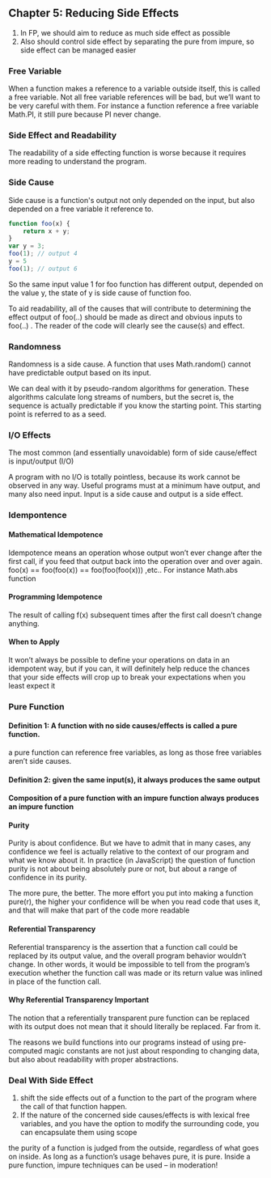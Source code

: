 <!--
 * @Author: your name
 * @Date: 2020-06-25 22:09:49
 * @LastEditTime: 2020-06-28 11:51:57
 * @LastEditors: Please set LastEditors
 * @Description: In User Settings Edit
 * @FilePath: /functional-light-javascript-study-notes/CH05/README.md
--> 

## Chapter 5: Reducing Side Effects

1. In FP, we should aim to reduce as much side effect as possible
2. Also should control side effect by separating the pure from impure, so side effect can be managed easier

### Free Variable
When a function makes a reference to a variable outside itself, this is called a free variable. Not all free variable references will be bad, but we’ll want
to be very careful with them. For instance a function reference a free variable Math.PI, it still pure because PI never change.

### Side Effect and Readability
The readability of a side effecting function is worse because it requires more reading to understand the program.

### Side Cause
Side cause is a function's output not only depended on the input, but also depended on a free variable it reference to.
~~~javascript
function foo(x) {
    return x + y;
}
var y = 3;
foo(1); // output 4
y = 5
foo(1); // output 6
~~~
So the same input value 1 for foo function has different output, depended on the value y, the state of y is side cause of function foo.

To aid readability, all of the causes that will contribute to determining the effect output of foo(..) should be made as direct and obvious inputs to foo(..) . The
reader of the code will clearly see the cause(s) and effect.

### Randomness
Randomness is a side cause. A function that uses Math.random() cannot have predictable output based on its input.

We can deal with it by pseudo-random algorithms for generation. These algorithms calculate long streams of numbers, but the secret is, the sequence is actually predictable if you know the starting point. This starting point is referred to as a seed.

### I/O Effects
The most common (and essentially unavoidable) form of side cause/effect is input/output (I/O)

A program with no I/O is totally pointless, because its work cannot
be observed in any way. Useful programs must at a minimum have output, and many
also need input. Input is a side cause and output is a side effect.

### Idempontence

#### Mathematical Idempotence
Idempotence means an operation whose output won’t ever change after the first call, if you feed that output back into the operation
over and over again. foo(x) == foo(foo(x)) == foo(foo(foo(x))) ,etc.. For instance Math.abs function

#### Programming Idempotence
The result of calling f(x) subsequent times after the first call doesn’t change anything.

#### When to Apply
It won’t always be possible to define your operations on data in an idempotent way,
but if you can, it will definitely help reduce the chances that your side effects will
crop up to break your expectations when you least expect it


### Pure Function

#### Definition 1: A function with no side causes/effects is called a pure function.
a pure function can reference free variables, as long as those free variables aren’t side causes.

#### Definition 2: given the same input(s), it always produces the same output

#### Composition of a pure function with an impure function always produces an impure function

#### Purity
Purity is about confidence. But we have to admit that in many cases, any confidence
we feel is actually relative to the context of our program and what we know
about it. In practice (in JavaScript) the question of function purity is not about being
absolutely pure or not, but about a range of confidence in its purity.

The more pure, the better. The more effort you put into making a function pure(r),
the higher your confidence will be when you read code that uses it, and that will
make that part of the code more readable

#### Referential Transparency
Referential transparency is the assertion that a function call could be replaced by its
output value, and the overall program behavior wouldn’t change. In other words, it
would be impossible to tell from the program’s execution whether the function call
was made or its return value was inlined in place of the function call.

#### Why Referential Transparency Important
The notion that a referentially transparent pure function can be replaced with its
output does not mean that it should literally be replaced. Far from it.

The reasons we build functions into our programs instead of using pre-computed
magic constants are not just about responding to changing data, but also about
readability with proper abstractions.

### Deal With Side Effect
1. shift the side effects out of a function to the part of the program where the call of that function happen.
2. If the nature of the concerned side causes/effects is with lexical free variables, and you have the option to modify the surrounding code, you can encapsulate them using scope

the purity of a function is judged from the outside, regardless of what goes on inside. As long as a function’s usage behaves pure, it is pure. Inside
a pure function, impure techniques can be used – in moderation!
